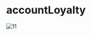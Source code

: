 # accountLoyalty
 ![11](https://user-images.githubusercontent.com/32687390/147011436-4d89a65c-9a74-4d24-b287-2852fa3f0dbb.png)



